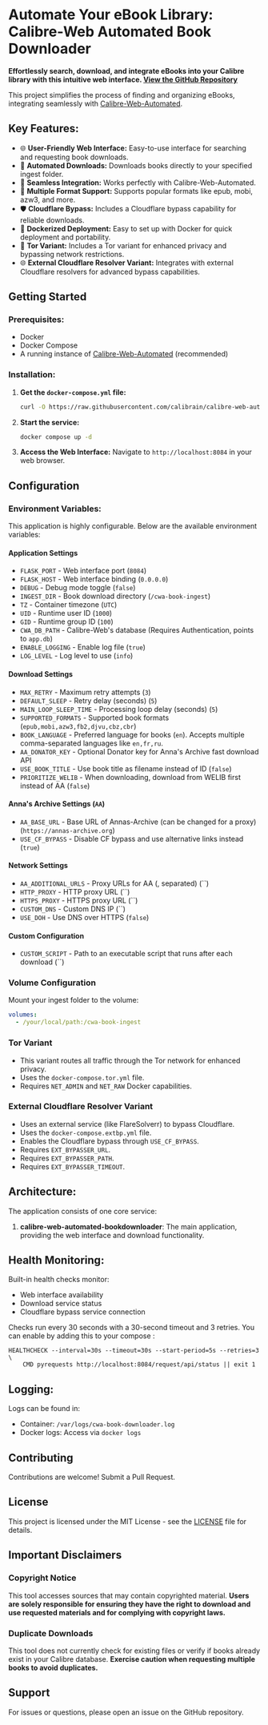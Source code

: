 # Automate Your eBook Library: Calibre-Web Automated Book Downloader

**Effortlessly search, download, and integrate eBooks into your Calibre library with this intuitive web interface. [View the GitHub Repository](https://github.com/calibrain/calibre-web-automated-book-downloader)**

This project simplifies the process of finding and organizing eBooks, integrating seamlessly with [Calibre-Web-Automated](https://github.com/crocodilestick/Calibre-Web-Automated).

## Key Features:

*   🌐 **User-Friendly Web Interface:** Easy-to-use interface for searching and requesting book downloads.
*   🔄 **Automated Downloads:**  Downloads books directly to your specified ingest folder.
*   🔌 **Seamless Integration:** Works perfectly with Calibre-Web-Automated.
*   📖 **Multiple Format Support:**  Supports popular formats like epub, mobi, azw3, and more.
*   🛡️ **Cloudflare Bypass:**  Includes a Cloudflare bypass capability for reliable downloads.
*   🐳 **Dockerized Deployment:**  Easy to set up with Docker for quick deployment and portability.
*   🧅 **Tor Variant:**  Includes a Tor variant for enhanced privacy and bypassing network restrictions.
*   🌐 **External Cloudflare Resolver Variant:**  Integrates with external Cloudflare resolvers for advanced bypass capabilities.

## Getting Started

### Prerequisites:

*   Docker
*   Docker Compose
*   A running instance of [Calibre-Web-Automated](https://github.com/crocodilestick/Calibre-Web-Automated) (recommended)

### Installation:

1.  **Get the `docker-compose.yml` file:**

    ```bash
    curl -O https://raw.githubusercontent.com/calibrain/calibre-web-automated-book-downloader/refs/heads/main/docker-compose.yml
    ```

2.  **Start the service:**

    ```bash
    docker compose up -d
    ```

3.  **Access the Web Interface:** Navigate to `http://localhost:8084` in your web browser.

## Configuration

### Environment Variables:

This application is highly configurable. Below are the available environment variables:

#### Application Settings

*   `FLASK_PORT` - Web interface port (`8084`)
*   `FLASK_HOST` - Web interface binding (`0.0.0.0`)
*   `DEBUG` - Debug mode toggle (`false`)
*   `INGEST_DIR` - Book download directory (`/cwa-book-ingest`)
*   `TZ` - Container timezone (`UTC`)
*   `UID` - Runtime user ID (`1000`)
*   `GID` - Runtime group ID (`100`)
*   `CWA_DB_PATH` - Calibre-Web's database (Requires Authentication, points to `app.db`)
*   `ENABLE_LOGGING` - Enable log file (`true`)
*   `LOG_LEVEL` - Log level to use (`info`)

#### Download Settings

*   `MAX_RETRY` - Maximum retry attempts (`3`)
*   `DEFAULT_SLEEP` - Retry delay (seconds) (`5`)
*   `MAIN_LOOP_SLEEP_TIME` - Processing loop delay (seconds) (`5`)
*   `SUPPORTED_FORMATS` - Supported book formats (`epub,mobi,azw3,fb2,djvu,cbz,cbr`)
*   `BOOK_LANGUAGE` - Preferred language for books (`en`). Accepts multiple comma-separated languages like `en,fr,ru`.
*   `AA_DONATOR_KEY` - Optional Donator key for Anna's Archive fast download API
*   `USE_BOOK_TITLE` - Use book title as filename instead of ID (`false`)
*   `PRIORITIZE_WELIB` - When downloading, download from WELIB first instead of AA (`false`)

#### Anna's Archive Settings (`AA`)

*   `AA_BASE_URL` - Base URL of Annas-Archive (can be changed for a proxy) (`https://annas-archive.org`)
*   `USE_CF_BYPASS` - Disable CF bypass and use alternative links instead (`true`)

#### Network Settings

*   `AA_ADDITIONAL_URLS` - Proxy URLs for AA (, separated) (``)
*   `HTTP_PROXY` - HTTP proxy URL (``)
*   `HTTPS_PROXY` - HTTPS proxy URL (``)
*   `CUSTOM_DNS` - Custom DNS IP (``)
*   `USE_DOH` - Use DNS over HTTPS (`false`)

#### Custom Configuration

*   `CUSTOM_SCRIPT` - Path to an executable script that runs after each download (``)

### Volume Configuration

Mount your ingest folder to the volume:

```yaml
volumes:
  - /your/local/path:/cwa-book-ingest
```

### Tor Variant

*   This variant routes all traffic through the Tor network for enhanced privacy.
*   Uses the `docker-compose.tor.yml` file.
*   Requires `NET_ADMIN` and `NET_RAW` Docker capabilities.

### External Cloudflare Resolver Variant

*   Uses an external service (like FlareSolverr) to bypass Cloudflare.
*   Uses the `docker-compose.extbp.yml` file.
*   Enables the Cloudflare bypass through `USE_CF_BYPASS`.
*   Requires `EXT_BYPASSER_URL`.
*   Requires `EXT_BYPASSER_PATH`.
*   Requires `EXT_BYPASSER_TIMEOUT`.

## Architecture:

The application consists of one core service:

1.  **calibre-web-automated-bookdownloader**:  The main application, providing the web interface and download functionality.

## Health Monitoring:

Built-in health checks monitor:

*   Web interface availability
*   Download service status
*   Cloudflare bypass service connection

Checks run every 30 seconds with a 30-second timeout and 3 retries.
You can enable by adding this to your compose :
```
HEALTHCHECK --interval=30s --timeout=30s --start-period=5s --retries=3 \
    CMD pyrequests http://localhost:8084/request/api/status || exit 1
```

## Logging:

Logs can be found in:

*   Container: `/var/logs/cwa-book-downloader.log`
*   Docker logs: Access via `docker logs`

## Contributing

Contributions are welcome! Submit a Pull Request.

## License

This project is licensed under the MIT License - see the [LICENSE](LICENSE) file for details.

## Important Disclaimers

### Copyright Notice

This tool accesses sources that may contain copyrighted material. **Users are solely responsible for ensuring they have the right to download and use requested materials and for complying with copyright laws.**

### Duplicate Downloads

This tool does not currently check for existing files or verify if books already exist in your Calibre database.
**Exercise caution when requesting multiple books to avoid duplicates.**

## Support

For issues or questions, please open an issue on the GitHub repository.